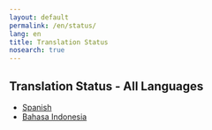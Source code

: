 ```yaml
---
layout: default
permalink: /en/status/
lang: en
title: Translation Status
nosearch: true
---
```


## Translation Status - All Languages

- [Spanish]({{site.baseurl}}/es/status/)
- [Bahasa Indonesia]({{site.basurl}}/id/status/)
